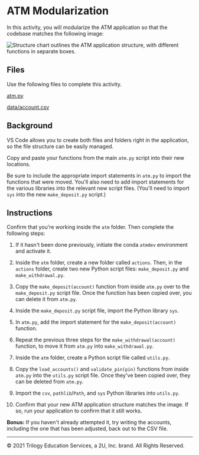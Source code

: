 # ATM Modularization

In this activity, you will modularize the ATM application so that the codebase matches the following image:

![Structure chart outlines the ATM application structure, with different functions in separate boxes.](Images/ATM_design.png)

## Files

Use the following files to complete this activity.

[atm.py](Unsolved/atm/atm.py)

[data/account.csv](Unsolved/atm/data/accounts.csv)

## Background

VS Code allows you to create both files and folders right in the application, so the file structure can be easily managed.

Copy and paste your functions from the main `atm.py` script into their new locations.

Be sure to include the appropriate import statements in `atm.py` to import the functions that were moved. You'll also need to add import statements for the various libraries into the relevant new script files. (You'll need to import `sys` into the new `make_deposit.py` script.)

## Instructions

Confirm that you're working inside the `atm` folder. Then complete the following steps:

1. If it hasn't been done previously, initiate the conda `atmdev` environment and activate it.

2. Inside the `atm` folder, create a new folder called `actions`. Then, in the `actions` folder, create two new Python script files: `make_deposit.py` and `make_withdrawal.py`.

3. Copy the `make_deposit(account)` function from inside `atm.py` over to the `make_deposit.py` script file. Once the function has been copied over, you can delete it from `atm.py`.

4. Inside the `make_deposit.py` script file, import the Python library `sys`.

5. In `atm.py`, add the import statement for the `make_deposit(account)` function.

6. Repeat the previous three steps for the `make_withdrawal(account)` function, to move it from `atm.py` into `make_withdrawal.py`.

7. Inside the `atm` folder, create a Python script file called `utils.py`.

8. Copy the `load_accounts()` and `validate_pin(pin)` functions from inside `atm.py` into the `utils.py` script file. Once they've been copied over, they can be deleted from `atm.py`.

9. Import the `csv`, `pathlib`/`Path`, and `sys` Python libraries into `utils.py`.

10. Confirm that your new ATM application structure matches the image. If so, run your application to confirm that it still works.

**Bonus:** If you haven't already attempted it, try writing the accounts, including the one that has been adjusted, back out to the CSV file.

---

© 2021 Trilogy Education Services, a 2U, Inc. brand. All Rights Reserved.
